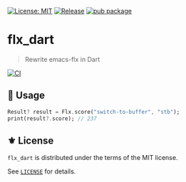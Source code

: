[![License: MIT](https://img.shields.io/badge/License-MIT-green.svg)](https://opensource.org/licenses/MIT)
[![Release](https://img.shields.io/github/tag/the-flx/flx_dart.svg?label=release&logo=github)](https://github.com/the-flx/flx_dart/releases/latest)
[![pub package](https://img.shields.io/pub/v/the_flx.svg?logo=dart&logoColor=29B6F6)](https://pub.dev/packages/the_flx)

# flx_dart
> Rewrite emacs-flx in Dart

[![CI](https://github.com/the-flx/flx_dart/actions/workflows/test.yml/badge.svg)](https://github.com/the-flx/flx_dart/actions/workflows/test.yml)

## 🔨 Usage

```dart
Result? result = Flx.score("switch-to-buffer", "stb");
print(result?.score); // 237
```

## ⚜️ License

`flx_dart` is distributed under the terms of the MIT license.

See [`LICENSE`](./LICENSE) for details.


<!-- Links -->

[flx]: https://github.com/lewang/flx
[Emacs]: https://www.gnu.org/software/emacs/
